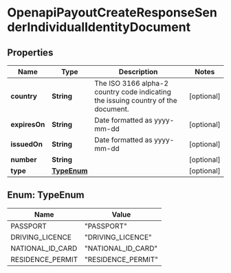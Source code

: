 

# OpenapiPayoutCreateResponseSenderIndividualIdentityDocument


## Properties

| Name | Type | Description | Notes |
|------------ | ------------- | ------------- | -------------|
|**country** | **String** | The ISO 3166 alpha-2 country code indicating the issuing country of the document. |  [optional] |
|**expiresOn** | **String** | Date formatted as yyyy-mm-dd |  [optional] |
|**issuedOn** | **String** | Date formatted as yyyy-mm-dd |  [optional] |
|**number** | **String** |  |  [optional] |
|**type** | [**TypeEnum**](#TypeEnum) |  |  [optional] |



## Enum: TypeEnum

| Name | Value |
|---- | -----|
| PASSPORT | &quot;PASSPORT&quot; |
| DRIVING_LICENCE | &quot;DRIVING_LICENCE&quot; |
| NATIONAL_ID_CARD | &quot;NATIONAL_ID_CARD&quot; |
| RESIDENCE_PERMIT | &quot;RESIDENCE_PERMIT&quot; |




